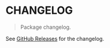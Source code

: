 # CHANGELOG

> Package changelog.

See [GitHub Releases](https://github.com/stdlib-js/number-float64-base-set-high-word/releases) for the changelog.